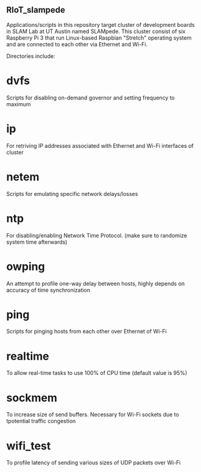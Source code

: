 ## RIoT_slampede

Applications/scripts in this repository target cluster of development boards in SLAM Lab at UT Austin named SLAMpede. This cluster consist of six Raspberry Pi 3 that run Linux-based Raspbian "Stretch" operating system and are connected to each other via Ethernet and Wi-Fi.

Directories include:

# dvfs
Scripts for disabling on-demand governor and setting frequency to maximum   

# ip
For retriving IP addresses associated with Ethernet and Wi-Fi interfaces of cluster

# netem
Scripts for emulating specific network delays/losses 

# ntp
For disabling/enabling Network Time Protocol.  (make sure to randomize system time afterwards)

# owping
An attempt to profile one-way delay between hosts, highly depends on accuracy of time synchronization

# ping
Scripts for pinging hosts from each other over Ethernet of Wi-Fi

# realtime
To allow real-time tasks to use 100% of CPU time (default value is 95%)

# sockmem
To increase size of send buffers. Necessary for Wi-Fi sockets due to tpotential traffic congestion

# wifi_test
To profile latency of sending various sizes of UDP packets over Wi-Fi


